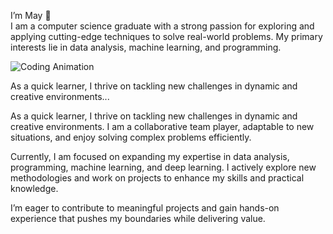 I’m May  👋  
I am a computer science graduate with a strong passion for exploring and applying cutting-edge techniques to solve real-world problems. My primary interests lie in data analysis, machine learning, and programming.

![Coding Animation]([https://media.giphy.com/media/l0HlSNOxJB956qwfK/giphy.gif](https://giphy.com/gifs/thecodingspacerd-code-coding-eatsleepcode-VTtANKl0beDFQRLDTh))

As a quick learner, I thrive on tackling new challenges in dynamic and creative environments...


As a quick learner, I thrive on tackling new challenges in dynamic and creative environments. I am a collaborative team player, adaptable to new situations, and enjoy solving complex problems efficiently.

Currently, I am focused on expanding my expertise in data analysis, programming, machine learning, and deep learning. I actively explore new methodologies and work on projects to enhance my skills and practical knowledge.

I’m eager to contribute to meaningful projects and gain hands-on experience that pushes my boundaries while delivering value.

<!---
May-NweThiri/May-NweThiri is a ✨ special ✨ repository because its `README.md` (this file) appears on your GitHub profile.
You can click the Preview link to take a look at your changes.
--->
